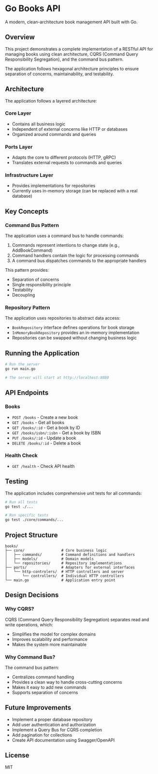 # Go Books API

A modern, clean-architecture book management API built with Go.

## Overview

This project demonstrates a complete implementation of a RESTful API for managing books using clean architecture, CQRS (Command Query Responsibility Segregation), and the command bus pattern.

The application follows hexagonal architecture principles to ensure separation of concerns, maintainability, and testability.

## Architecture

The application follows a layered architecture:

### Core Layer

- Contains all business logic
- Independent of external concerns like HTTP or databases
- Organized around commands and queries

### Ports Layer

- Adapts the core to different protocols (HTTP, gRPC)
- Translates external requests to commands and queries

### Infrastructure Layer

- Provides implementations for repositories
- Currently uses in-memory storage (can be replaced with a real database)

## Key Concepts

### Command Bus Pattern

The application uses a command bus to handle commands:

1. Commands represent intentions to change state (e.g., AddBookCommand)
2. Command handlers contain the logic for processing commands
3. A command bus dispatches commands to the appropriate handlers

This pattern provides:

- Separation of concerns
- Single responsibility principle
- Testability
- Decoupling

### Repository Pattern

The application uses repositories to abstract data access:

- `BookRepository` interface defines operations for book storage
- `InMemoryBookRepository` provides an in-memory implementation
- Repositories can be swapped without changing business logic

## Running the Application

```bash
# Run the server
go run main.go

# The server will start at http://localhost:8080
```

## API Endpoints

### Books

- `POST /books` - Create a new book
- `GET /books` - Get all books
- `GET /books/:id` - Get a book by ID
- `GET /books/isbn/:isbn` - Get a book by ISBN
- `PUT /books/:id` - Update a book
- `DELETE /books/:id` - Delete a book

### Health Check

- `GET /health` - Check API health

## Testing

The application includes comprehensive unit tests for all commands:

```bash
# Run all tests
go test ./...

# Run specific tests
go test ./core/commands/...
```

## Project Structure

```
books/
├── core/                 # Core business logic
│   ├── commands/         # Command definitions and handlers
│   ├── models/           # Domain models
│   └── repositories/     # Repository implementations
├── ports/                # Adapters for external interfaces
│   └── http-controlers/  # HTTP controllers and server
│       └── controllers/  # Individual HTTP controllers
└── main.go               # Application entry point
```

## Design Decisions

### Why CQRS?

CQRS (Command Query Responsibility Segregation) separates read and write operations, which:

- Simplifies the model for complex domains
- Improves scalability and performance
- Makes the system more maintainable

### Why Command Bus?

The command bus pattern:

- Centralizes command handling
- Provides a clean way to handle cross-cutting concerns
- Makes it easy to add new commands
- Supports separation of concerns

## Future Improvements

- Implement a proper database repository
- Add user authentication and authorization
- Implement a Query Bus for CQRS completion
- Add pagination for collections
- Create API documentation using Swagger/OpenAPI

## License

MIT
